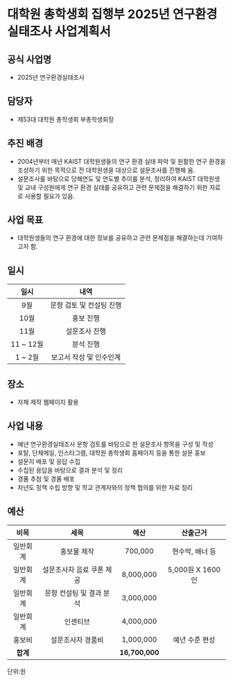 대학원 총학생회 집행부 2025년 연구환경실태조사 사업계획서
===

## 공식 사업명
- 2025년 연구환경실태조사

## 담당자
- 제53대 대학원 총학생회 부총학생회장

## 추진 배경
- 2004년부터 매년 KAIST 대학원생들의 연구 환경 실태 파악 및 원활한 연구 환경을 조성하기 위한 목적으로 전 대학원생을 대상으로 설문조사를 진행해 옴.
- 설문조사를 바탕으로 당해연도 및 연도별 추이를 분석, 정리하여 KAIST 대학원생 및 교내 구성원에게 연구 환경 실태를 공유하고 관련 문제점을 해결하기 위한 자료로 사용할 필요가 있음.

## 사업 목표
- 대학원생들의 연구 환경에 대한 정보를 공유하고 관련 문제점을 해결하는데 기여하고자 함.

## 일시

|   일시    |           내역           |
| :-------: | :----------------------: |
|    9월    | 문항 검토 및 컨설팅 진행 |
|   10월    |        홍보 진행         |
|   11월    |      설문조사 진행       |
| 11 ~ 12월 |        분석 진행         |
| 1 ~ 2월 |        보고서 작성 및 인수인계      |

## 장소
- 자체 제작 웹페이지 활용

## 사업 내용
- 예년 연구환경실태조사 문항 검토를 바탕으로 한 설문조사 항목을 구성 및 작성
- 포탈, 단체메일, 인스타그램, 대학원 총학생회 홈페이지 등을 통한 설문 홍보
- 설문지 배포 및 응답 수집
- 수집된 응답을 바탕으로 결과 분석 및 정리
- 경품 추첨 및 경품 배포
- 차년도 정책 수립 방향 및 학교 관계자와의 정책 협의를 위한 자료 정리

## 예산
|  **비목** |   **세목**   | **예산** | **산출근거** |
| :--------: | :------------------------------------------------------: | :------------: | :-------------: |
|  일반회계  |                       홍보물 제작                        |    700,000     | 현수막, 배너 등 |
|  일반회계  |                설문조사자 음료 쿠폰 제공                 |   8,000,000    | 5,000원 X 1600인  |
|  일반회계  |                 문항 컨설팅 및 결과 분석                  |   3,000,000     |  |
|  일반회계  |                      인센티브                         |   4,000,000   |   |
|   홍보비   |                    설문조사자 경품비                     |   1,000,000    | 예년 수준 편성  |
|  **합계**  |                                                          | **16,700,000** |                 |

단위:원
